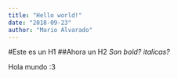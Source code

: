 ```yaml
---
title: "Hello world!"
date: "2018-09-23"
author: "Mario Alvarado"
---
```


#Este es un H1
##Ahora un H2
*Son bold?*
_italicas?_

Hola mundo :3
